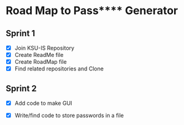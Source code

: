 # Road Map to Pass**** Generator

## Sprint 1

- [x] Join KSU-IS Repository
- [x] Create ReadMe file
- [x] Create RoadMap file
- [x] Find related repositories and Clone

## Sprint 2 
- [x] Add code to make GUI
- [x] Write/find code to store passwords in a file 

